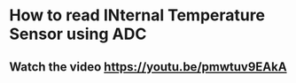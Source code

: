 # How to read INternal Temperature Sensor using ADC

## Watch the video https://youtu.be/pmwtuv9EAkA
